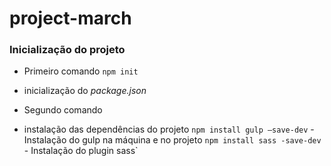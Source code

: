 # project-march

### Inicialização do projeto

* Primeiro comando
`npm init`
- inicialização do _package.json_

* Segundo comando
- instalação das dependências do projeto
`npm install gulp –save-dev` - Instalação do gulp na máquina e no projeto
`npm install sass -save-dev` - Instalação do plugin sass`

